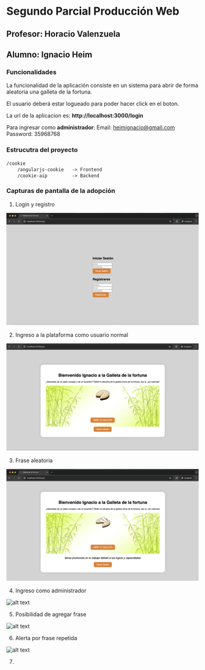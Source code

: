 # Segundo Parcial Producción Web

## Profesor: Horacio Valenzuela
## Alumno: Ignacio Heim

### Funcionalidades
La funcionalidad de la aplicación consiste en un sistema para abrir de forma aleatoria una galleta de la fortuna.

El usuario deberá estar logueado para poder hacer click en el boton.

La url de la aplicacion es: **http://localhost:3000/login**

Para ingresar como **administrador**:
Email: heimignacio@gmail.com    
Password: 35968768


### Estrucutra del proyecto
    /cookie
        /angularjs-cookie   -> Frontend
        /cookie-aip         -> Backend


### Capturas de pantalla de la adopción

1. Login y registro

![alt text](image.png)


2. Ingreso a la plataforma como usuario normal

![alt text](image-1.png)


3. Frase aleatoria


![alt text](image-2.png)


4. Ingreso como administrador

![alt text](image-3.png)


5. Posibilidad de agregar frase


![alt text](image-4.png)


6. Alerta por frase repetida


![alt text](image-5.png)


7. 